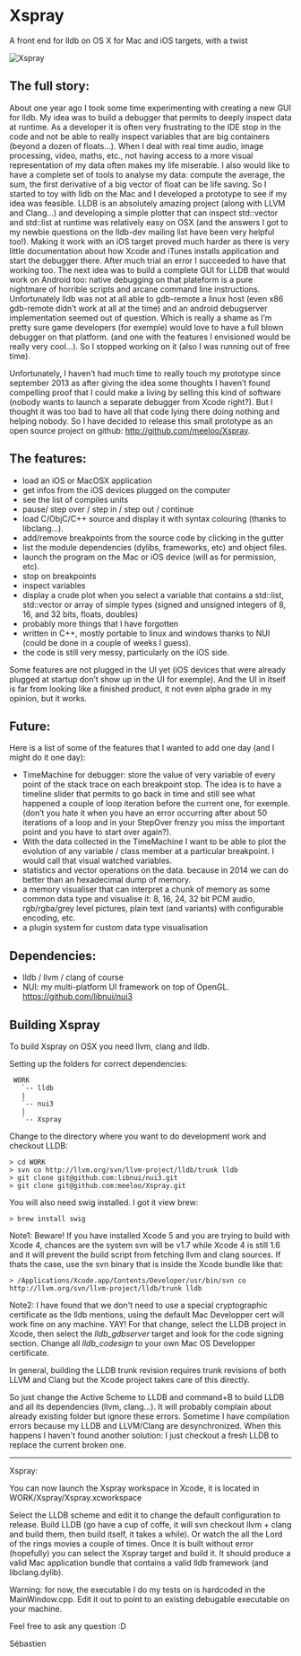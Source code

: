 Xspray
======
A front end for lldb on OS X for Mac and iOS targets, with a twist

![Xspray](https://raw.githubusercontent.com/meeloo/xspray/master/XsprayScreen.png?raw=true "Xspray LLDB front end for OSX and iOS")

The full story:
---------------
About one year ago I took some time experimenting with creating a new GUI for lldb. My idea was to build a debugger that permits to deeply inspect data at runtime. As a developer it is often very frustrating to the IDE stop in the code and not be able to really inspect variables that are big containers (beyond a dozen of floats…). When I deal with real time audio, image processing, video, maths, etc., not having access to a more visual representation of my data often makes my life miserable. I also would like to have a complete set of tools to analyse my data: compute the average, the sum, the first derivative of a big vector of float can be life saving.
So I started to toy with lldb on the Mac and I developed a prototype to see if my idea was feasible. LLDB is an absolutely amazing project (along with LLVM and Clang…) and developing a simple plotter that can inspect std::vector and std::list at runtime was relatively easy on OSX (and the answers I got to my newbie questions on the lldb-dev mailing list have been very helpful too!). Making it work with an iOS target proved much harder as there is very little documentation about how Xcode and iTunes installs application and start the debugger there. After much trial an error I succeeded to have that working too.
The next idea was to build a complete GUI for LLDB that would work on Android too: native debugging on that plateform is a pure nightmare of horrible scripts and arcane command line instructions. Unfortunately lldb was not at all able to gdb-remote a linux host (even x86 gdb-remote didn’t work at all at the time) and an android debugserver implementation seemed out of question. Which is really a shame as I’m pretty sure game developers (for exemple) would love to have a full blown debugger on that platform. (and one with the features I envisioned would be really very cool…). So I stopped working on it (also I was running out of free time).

Unfortunately, I haven’t had much time to really touch my prototype since september 2013 as after giving the idea some thoughts I haven’t found compelling proof that I could make a living by selling this kind of software (nobody wants to launch a separate debugger from Xcode right?). But I thought it was too bad to have all that code lying there doing nothing and helping nobody. So I have decided to release this small prototype as an open source project on github: http://github.com/meeloo/Xspray.

The features:
--------------
- load an iOS or MacOSX application
- get infos from the iOS devices plugged on the computer
- see the list of compiles units
- pause/ step over / step in / step out / continue
- load C/ObjC/C++ source and display it with syntax colouring (thanks to libclang…).
- add/remove breakpoints from the source code by clicking in the gutter
- list the module dependencies (dylibs, frameworks, etc) and object files.
- launch the program on the Mac or iOS device (will as for permission, etc).
- stop on breakpoints
- inspect variables
- display a crude plot when you select a variable that contains a std::list, std::vector or array of simple types (signed and unsigned integers of 8, 16, and 32 bits, floats, doubles)
- probably more things that I have forgotten
- written in C++, mostly portable to linux and windows thanks to NUI (could be done in a couple of weeks I guess).
- the code is still very messy, particularly on the iOS side.

Some features are not plugged in the UI yet (iOS devices that were already plugged at startup don’t show up in the UI for exemple). And the UI in itself is far from looking like a finished product, it not even alpha grade in my opinion, but it works.

Future:
-------
Here is a list of some of the features that I wanted to add one day (and I might do it one day):
- TimeMachine for debugger: store the value of very variable of every point of the stack trace on each breakpoint stop. The idea is to have a timeline slider that permits to go back in time and still see what happened a couple of loop iteration before the current one, for exemple. (don’t you hate it when you have an error occurring after about 50 iterations of a loop and in your StepOver frenzy you miss the important point and you have to start over again?).
- With the data collected in the TimeMachine I want to be able to plot the evolution of any variable / class member at a particular breakpoint. I would call that visual watched variables.
- statistics and vector operations on the data. because in 2014 we can do better than an hexadecimal dump of memory.
- a memory visualiser that can interpret a chunk of memory as some common data type and visualise it: 8, 16, 24, 32 bit PCM audio, rgb/rgba/grey level pictures, plain text (and variants) with configurable encoding, etc.
- a plugin system for custom data type visualisation



Dependencies:
-------------
- lldb / llvm / clang of course
- NUI: my multi-platform UI framework on top of OpenGL. https://github.com/libnui/nui3


Building Xspray
---------------
To build Xspray on OSX you need llvm, clang and lldb.

Setting up the folders for correct dependencies:

     WORK  
       `-- lldb
       |
       `-- nui3
       |
       `-- Xspray

Change to the directory where you want to do development work and checkout LLDB:

    > cd WORK
    > svn co http://llvm.org/svn/llvm-project/lldb/trunk lldb
    > git clone git@github.com:libnui/nui3.git
    > git clone git@github.com:meeloo/Xspray.git

You will also need swig installed. I got it view brew:

    > brew install swig

Note1: Beware! If you have installed Xcode 5 and you are trying to build with Xcode 4, chances are the system svn will be v1.7 while Xcode 4 is still 1.6 and it will prevent the build script from fetching llvm and clang sources. If thats the case, use the svn binary that is inside the Xcode bundle like that:

    > /Applications/Xcode.app/Contents/Developer/usr/bin/svn co http://llvm.org/svn/llvm-project/lldb/trunk lldb

Note2: I have found that we don't need to use a special cryptographic certificate as the lldb mentions, using the default Mac Developper cert will work fine on any machine. YAY! For that change, select the LLDB project in Xcode, then select the *lldb\_gdbserver* target and look for the code signing section. Change all *lldb\_codesign* to your own Mac OS Developper certificate.

In general, building the LLDB trunk revision requires trunk revisions of both LLVM and Clang but the Xcode project takes care of this directly.

So just change the Active Scheme to LLDB and command+B to build LLDB and all its dependencies (llvm, clang...). It will probably complain about already existing folder but ignore these errors. Sometime I have compilation errors because my LLDB and LLVM/Clang are desynchronized. When this happens I haven't found another solution: I just checkout a fresh LLDB to replace the current broken one.

------
Xspray:

You can now launch the Xspray workspace in Xcode, it is located in WORK/Xspray/Xspray.xcworkspace

Select the LLDB scheme and edit it to change the default configuration to release. Build LLDB (go have a cup of coffe, it will svn checkout llvm + clang and build them, then build itself, it takes a while). Or watch the all the Lord of the rings movies a couple of times.
Once it is built without error (hopefully) you can select the Xspray target and build it. It should produce a valid Mac application bundle that contains a valid lldb framework (and libclang.dylib).

Warning: for now, the executable I do my tests on is hardcoded in the MainWindow.cpp. Edit it out to point to an existing debugable executable on your machine.

Feel free to ask any question :D

Sébastien

